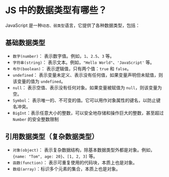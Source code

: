 # JS 中的数据类型有哪些？

<article-info/>

JavaScript 是一种`动态、弱类型`语言，它提供了各种数据类型，包括：

## 基础数据类型

- `数字(number)`： 表示数字值。例如，`1`、`2.5`、`3` 等。
- `字符串(string)`： 表示文本。例如，`"Hello World"`、`'JavaScript'` 等。
- `布尔(boolean)`： 表示逻辑值，只有两个值：`true` 和 `false`。
- `undefined`： 表示变量未定义、表示没有任何值，如果变量声明但未赋值，则该变量的值为 `undefined`。
- `null`： 表示空值、表示没有任何对象。如果变量被赋值为 `null`，则该变量为空。
- `Symbol`： 表示唯一的、不可变的值。它可以用作对象属性的键名，以防止键名冲突。
- `BigInt`：表示任意大小的整数，可以安全地存储和操作巨大的整数，甚至超过 `Number` 的安全整数限制

## 引用数据类型（复杂数据类型）

- `对象(object)`： 表示复杂数据结构，除基本数据类型外都是对象。例如，`{name: "Tom", age: 20}`、`[1, 2, 3]` 等。
- `函数(function)`： 表示可重复使用的代码块，本质上也是对象。
- `数组(array)`：标识多个元素的集合，本质上也是对象。
